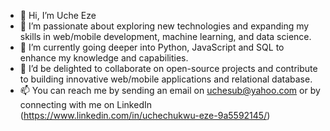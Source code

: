 - 👋 Hi, I’m Uche Eze
- 👀 I’m passionate about exploring new technologies and expanding my skills in web/mobile development, machine learning, and data science.
- 🌱  I’m currently going deeper into Python, JavaScript and SQL to enhance my knowledge and capabilities.
- 💞️ I’d be delighted to collaborate on open-source projects and contribute to building innovative web/mobile applications and relational database.
- 📫 You can reach me by sending an email on uchesub@yahoo.com or by connecting with me on LinkedIn (https://www.linkedin.com/in/uchechukwu-eze-9a5592145/)

<!---
BrandVance/BrandVance is a ✨ special ✨ repository because its `README.md` (this file) appears on your GitHub profile.
You can click the Preview link to take a look at your changes.
--->
